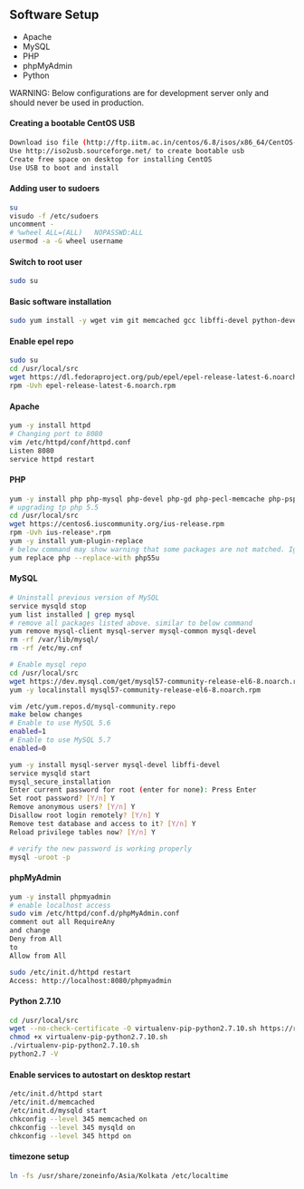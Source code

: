## Software Setup
* Apache
* MySQL
* PHP
* phpMyAdmin
* Python

WARNING: Below configurations are for development server only and should never be used in production.

#### Creating a bootable CentOS USB
```sh
Download iso file (http://ftp.iitm.ac.in/centos/6.8/isos/x86_64/CentOS-6.8-x86_64-bin-DVD1.iso)
Use http://iso2usb.sourceforge.net/ to create bootable usb
Create free space on desktop for installing CentOS
Use USB to boot and install 
```

#### Adding user to sudoers
```sh
su
visudo -f /etc/sudoers
uncomment - 
# %wheel ALL=(ALL)   NOPASSWD:ALL
usermod -a -G wheel username
```

#### Switch to root user
```sh
sudo su
```

#### Basic software installation
```sh
sudo yum install -y wget vim git memcached gcc libffi-devel python-devel openssl-devel java  
```

#### Enable epel repo
```sh
sudo su
cd /usr/local/src
wget https://dl.fedoraproject.org/pub/epel/epel-release-latest-6.noarch.rpm
rpm -Uvh epel-release-latest-6.noarch.rpm
```

#### Apache
```sh
yum -y install httpd
# Changing port to 8080
vim /etc/httpd/conf/httpd.conf
Listen 8080
service httpd restart
```

#### PHP
```sh
yum -y install php php-mysql php-devel php-gd php-pecl-memcache php-pspell php-snmp php-xmlrpc php-xml
# upgrading tp php 5.5
cd /usr/local/src
wget https://centos6.iuscommunity.org/ius-release.rpm
rpm -Uvh ius-release*.rpm
yum -y install yum-plugin-replace
# below command may show warning that some packages are not matched. Ignore that and press y
yum replace php --replace-with php55u
```

#### MySQL
```sh
# Uninstall previous version of MySQL
service mysqld stop
yum list installed | grep mysql
# remove all packages listed above. similar to below command
yum remove mysql-client mysql-server mysql-common mysql-devel
rm -rf /var/lib/mysql/
rm -rf /etc/my.cnf

# Enable mysql repo
cd /usr/local/src
wget https://dev.mysql.com/get/mysql57-community-release-el6-8.noarch.rpm
yum -y localinstall mysql57-community-release-el6-8.noarch.rpm

vim /etc/yum.repos.d/mysql-community.repo
make below changes
# Enable to use MySQL 5.6
enabled=1
# Enable to use MySQL 5.7
enabled=0

yum -y install mysql-server mysql-devel libffi-devel
service mysqld start
mysql_secure_installation
Enter current password for root (enter for none): Press Enter
Set root password? [Y/n] Y
Remove anonymous users? [Y/n] Y
Disallow root login remotely? [Y/n] Y
Remove test database and access to it? [Y/n] Y
Reload privilege tables now? [Y/n] Y

# verify the new password is working properly
mysql -uroot -p
```

#### phpMyAdmin
```sh
yum -y install phpmyadmin
# enable localhost access
sudo vim /etc/httpd/conf.d/phpMyAdmin.conf
comment out all RequireAny
and change 
Deny from All
to 
Allow from All

sudo /etc/init.d/httpd restart
Access: http://localhost:8080/phpmyadmin
```

#### Python 2.7.10
```sh
cd /usr/local/src
wget --no-check-certificate -O virtualenv-pip-python2.7.10.sh https://raw.github.com/vinodpandey/scripts/master/virtualenv-pip-python2.7.10.sh  
chmod +x virtualenv-pip-python2.7.10.sh  
./virtualenv-pip-python2.7.10.sh 
python2.7 -V 
```

#### Enable services to autostart on desktop restart
```sh
/etc/init.d/httpd start
/etc/init.d/memcached 
/etc/init.d/mysqld start
chkconfig --level 345 memcached on
chkconfig --level 345 mysqld on
chkconfig --level 345 httpd on
```

#### timezone setup
```sh
ln -fs /usr/share/zoneinfo/Asia/Kolkata /etc/localtime
```
